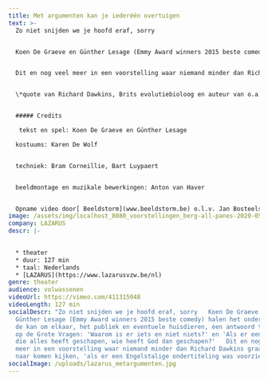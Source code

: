 ```yaml
---
title: Met argumenten kan je iederéén overtuigen
text: >-
  Zo niet snijden we je hoofd eraf, sorry 


  Koen De Graeve en Günther Lesage (Emmy Award winners 2015 beste comedy) halen het onderste uit de kan om elkaar, het publiek en eventuele huisdieren, een antwoord te geven op de Grote Vragen: 'Waarom is er iets en niet niets?' en 'Als er een God is die alles heeft geschapen, wie heeft God dan geschapen?' 


  Dit en nog veel meer in een voorstelling waar niemand minder dan Richard Dawkins graag was naar komen kijken, 'als er een Engelstalige ondertiteling was voorzien.*' 


  \*quote van Richard Dawkins, Brits evolutiebioloog en auteur van o.a. ‘The God Delusion’, tijdens de ontmoeting die we met hem hadden, na het debat ‘science and reason’ op 26/01/2015, waar we trouwens ook Lawrence Krauss hebben ontmoet, Amerikaans fysicus en kosmoloog, en auteur van ‘Universum uit het niets’, waarbij we toch duidelijk willen maken, dat het niet is omdat beide inspiratiebronnen atheïst zijn, dat onze voorstelling niet geschikt zou zijn voor mensen die wel geloven, komaan, waar beticht je ons van zeg, dat we te pamflettair zijn, je hebt nog niet eens de voorstelling gezien, je bent alleen nog maar de aankondigingstekst aan het lezen, ben je ook zo bevooroordeeld tegenover je eigen kinderen, als die euh... een verhaal vertellen van wat ze hebben meegemaakt, denk je dan ook op voorhand, we zullen dat maar met een korreltje zout nemen, is dat hoe je denkt over opvoeden, want blijkbaar ken je het antwoord al nog voor de vraag is gesteld, wat bovendien het grootste probleem is van elke religie, dus eigenlijk trap je in de zelfde val, en dat ondanks het feit dat je diep van binnen weet, geef gewoon toe, dat wij allemaal, zonder uitzondering, een toevallig product zijn van een chemisch proces, dat twee miljard jaar geleden begon, op een kleine planeet, in een zonnestelsel dat deel uitmaakt van een sterrenstelsel waar er meer dan 400 miljard van zijn in een universum waar er wellicht ook miljarden van zijn, godverdomme.


  ##### Credits

   tekst en spel: Koen De Graeve en Günther Lesage 

  kostuums: Karen De Wolf 


  techniek: Bram Corneillie, Bart Luypaert 


  beeldmontage en muzikale bewerkingen: Anton van Haver


  Opname video door[ Beeldstorm](www.beeldstorm.be) o.l.v. Jan Bosteels
image: /assets/img/localhost_8080_voorstellingen_berg-all-panes-2020-05-06-08-22-17.png
company: LAZARUS
descr: |-
  

  * theater
  * duur: 127 min
  * taal: Nederlands
  * [LAZARUS](https://www.lazarusvzw.be/nl)
genre: theater
audience: volwassenen
videoUrl: https://vimeo.com/411315048
videoLength: 127 min
socialDescr: "Zo niet snijden we je hoofd eraf, sorry   Koen De Graeve en
  Günther Lesage (Emmy Award winners 2015 beste comedy) halen het onderste uit
  de kan om elkaar, het publiek en eventuele huisdieren, een antwoord te geven
  op de Grote Vragen: 'Waarom is er iets en niet niets?' en 'Als er een God is
  die alles heeft geschapen, wie heeft God dan geschapen?'   Dit en nog veel
  meer in een voorstelling waar niemand minder dan Richard Dawkins graag was
  naar komen kijken, 'als er een Engelstalige ondertiteling was voorzien.*'"
socialImage: /uploads/lazarus_metargumenten.jpg
---
```

